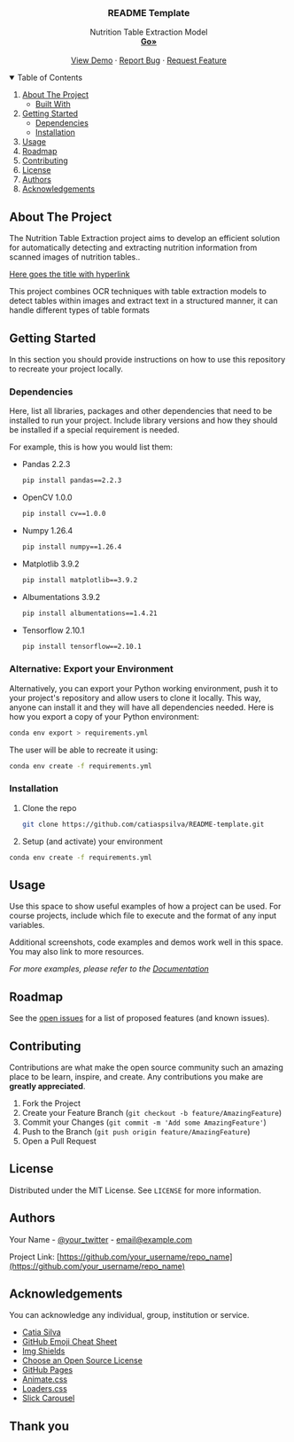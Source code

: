 <!-- PROJECT LOGO -->
<br />
<p align="center">
<!--   <a href="https://github.com/catiaspsilva/README-template">
    <img src="images/gators.jpg" alt="Logo" width="150" height="150">
  </a> -->

  <h3 align="center">README Template</h3>

  <p align="center">
    Nutrition Table Extraction Model
    <br />
    <a href="https://github.com/FITS-AI/Machine_Learning_OCR/blob/main/table_extractor/table_extractor.ipynb"><strong>Go»</strong></a>
    <br />
    <br />
    <a href="#usage">View Demo</a>
    ·
    <a href="https://github.com/FITS-AI/Machine_Learning_OCR/issues">Report Bug</a>
    ·
    <a href="https://github.com/FITS-AI/Machine_Learning_OCR/issues">Request Feature</a>
  </p>
</p>



<!-- TABLE OF CONTENTS -->
<details open="open">
  <summary>Table of Contents</summary>
  <ol>
    <li>
      <a href="#about-the-project">About The Project</a>
      <ul>
        <li><a href="#built-with">Built With</a></li>
      </ul>
    </li>
    <li>
      <a href="#getting-started">Getting Started</a>
      <ul>
        <li><a href="#dependencies">Dependencies</a></li>
        <li><a href="#installation">Installation</a></li>
      </ul>
    </li>
    <li><a href="#usage">Usage</a></li>
    <li><a href="#roadmap">Roadmap</a></li>
    <li><a href="#contributing">Contributing</a></li>
    <li><a href="#license">License</a></li>
    <li><a href="#authors">Authors</a></li>
    <li><a href="#acknowledgements">Acknowledgements</a></li>
  </ol>
</details>



<!-- ABOUT THE PROJECT -->
## About The Project

The Nutrition Table Extraction project aims to develop an efficient solution for automatically detecting and extracting nutrition information from scanned images of nutrition tables..

[Here goes the title with hyperlink](https://github.com/catiaspsilva/README-template)

This project combines OCR techniques with table extraction models to detect tables within images and extract text in a structured manner, it can handle different types of table formats
<!-- GETTING STARTED -->
## Getting Started

In this section you should provide instructions on how to use this repository to recreate your project locally.

### Dependencies

Here, list all libraries, packages and other dependencies that need to be installed to run your project. Include library versions and how they should be installed if a special requirement is needed.

For example, this is how you would list them:
* Pandas 2.2.3
  ```sh
  pip install pandas==2.2.3
  ```
* OpenCV 1.0.0
  ```sh
  pip install cv==1.0.0
  ```
* Numpy 1.26.4
  ```sh
  pip install numpy==1.26.4
  ```
* Matplotlib 3.9.2
  ```sh
  pip install matplotlib==3.9.2
  ```
* Albumentations 3.9.2
  ```sh
  pip install albumentations==1.4.21
  ```
* Tensorflow 2.10.1
  ```sh
  pip install tensorflow==2.10.1
  ```
  
### Alternative: Export your Environment

Alternatively, you can export your Python working environment, push it to your project's repository and allow users to clone it locally. This way, anyone can install it and they will have all dependencies needed. Here is how you export a copy of your Python environment:

  ```sh
  conda env export > requirements.yml
  ```

The user will be able to recreate it using:

  ```sh
  conda env create -f requirements.yml
  ```

### Installation

1. Clone the repo
   ```sh
   git clone https://github.com/catiaspsilva/README-template.git
   ```
2. Setup (and activate) your environment
  ```sh
  conda env create -f requirements.yml
  ```

<!-- USAGE EXAMPLES -->
## Usage

Use this space to show useful examples of how a project can be used. For course projects, include which file to execute and the format of any input variables.

Additional screenshots, code examples and demos work well in this space. You may also link to more resources.

_For more examples, please refer to the [Documentation](https://example.com)_

<!-- ROADMAP -->
## Roadmap

See the [open issues](https://github.com/catiaspsilva/README-template/issues) for a list of proposed features (and known issues).

<!-- CONTRIBUTING -->
## Contributing

Contributions are what make the open source community such an amazing place to be learn, inspire, and create. Any contributions you make are **greatly appreciated**.

1. Fork the Project
2. Create your Feature Branch (`git checkout -b feature/AmazingFeature`)
3. Commit your Changes (`git commit -m 'Add some AmazingFeature'`)
4. Push to the Branch (`git push origin feature/AmazingFeature`)
5. Open a Pull Request


<!-- LICENSE -->
## License

Distributed under the MIT License. See `LICENSE` for more information.


<!-- Authors -->
## Authors

Your Name - [@your_twitter](https://twitter.com/your_username) - email@example.com

Project Link: [https://github.com/your_username/repo_name](https://github.com/your_username/repo_name)


<!-- ACKNOWLEDGEMENTS -->
## Acknowledgements

You can acknowledge any individual, group, institution or service.
* [Catia Silva](https://faculty.eng.ufl.edu/catia-silva/)
* [GitHub Emoji Cheat Sheet](https://www.webpagefx.com/tools/emoji-cheat-sheet)
* [Img Shields](https://shields.io)
* [Choose an Open Source License](https://choosealicense.com)
* [GitHub Pages](https://pages.github.com)
* [Animate.css](https://daneden.github.io/animate.css)
* [Loaders.css](https://connoratherton.com/loaders)
* [Slick Carousel](https://kenwheeler.github.io/slick)

## Thank you

<!-- If this is useful: [![Buy me a coffee](https://www.buymeacoffee.com/assets/img/guidelines/download-assets-sm-1.svg)](https://www.buymeacoffee.com/catiaspsilva) -->
